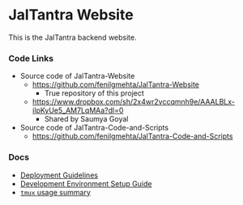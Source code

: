 # JalTantra Website

This is the JalTantra backend website.

### Code Links

- Source code of JalTantra-Website
	- https://github.com/fenilgmehta/JalTantra-Website
		- True repository of this project
	- https://www.dropbox.com/sh/2x4wr2vccqmnh9e/AAALBLx-ilpKyUe5_AM7LqMAa?dl=0
		- Shared by Saumya Goyal
- Source code of JalTantra-Code-and-Scripts
	- https://github.com/fenilgmehta/JalTantra-Code-and-Scripts

### Docs

- [Deployment Guidelines](./docs/JalTantra%20-%2013%20-%20Deployment%20Guidelines.md)
- [Development Environment Setup Guide](https://docs.google.com/document/d/1e0WBmbO3tKyatvzG73OcHRl42jrBhAyM1CX5LXfeumg/edit?usp=sharing)
- [`tmux` usage summary](https://docs.google.com/document/d/1_WHMtmYYFLSEMt1Xc147z0dAJTVgN38rAVruZIjlARI/edit?usp=sharing)
